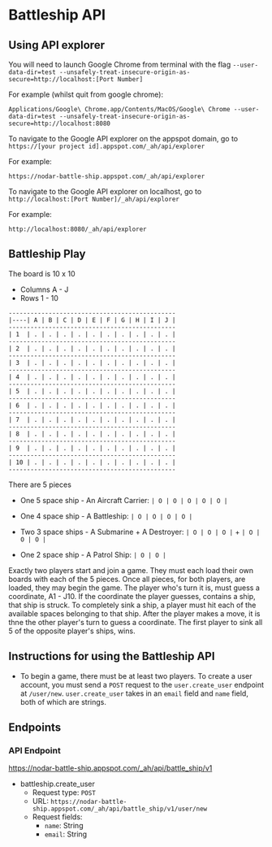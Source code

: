 # Battleship API

## Using API explorer

You will need to launch Google Chrome from terminal with the flag `--user-data-dir=test --unsafely-treat-insecure-origin-as-secure=http://localhost:[Port Number]`

For example (whilst quit from google chrome): 
```
Applications/Google\ Chrome.app/Contents/MacOS/Google\ Chrome --user-data-dir=test --unsafely-treat-insecure-origin-as-secure=http://localhost:8080
```

To navigate to the Google API explorer on the appspot domain, go to `https://[your project id].appspot.com/_ah/api/explorer`

For example:

```
https://nodar-battle-ship.appspot.com/_ah/api/explorer
```

To navigate to the Google API explorer on localhost, go to `http://localhost:[Port Number]/_ah/api/explorer`

For example:
  
```
http://localhost:8080/_ah/api/explorer
```

## Battleship Play

The board is 10 x 10
- Columns A - J
- Rows 1 - 10

```
----------------------------------------------
|----| A | B | C | D | E | F | G | H | I | J |
----------------------------------------------
| 1  | . | . | . | . | . | . | . | . | . | . |
----------------------------------------------
| 2  | . | . | . | . | . | . | . | . | . | . |
----------------------------------------------
| 3  | . | . | . | . | . | . | . | . | . | . |
----------------------------------------------
| 4  | . | . | . | . | . | . | . | . | . | . |
----------------------------------------------
| 5  | . | . | . | . | . | . | . | . | . | . |
----------------------------------------------
| 6  | . | . | . | . | . | . | . | . | . | . |
----------------------------------------------
| 7  | . | . | . | . | . | . | . | . | . | . |
----------------------------------------------
| 8  | . | . | . | . | . | . | . | . | . | . |
----------------------------------------------
| 9  | . | . | . | . | . | . | . | . | . | . |
----------------------------------------------
| 10 | . | . | . | . | . | . | . | . | . | . |
----------------------------------------------
```

There are 5 pieces

- One 5 space ship - An Aircraft Carrier: `| O | O | O | O | O |`

- One 4 space ship - A Battleship: `| O | O | O | O |`

- Two 3 space ships - A Submarine + A Destroyer: `| O | O | O |` + `| O | O | O |`

- One 2 space ship - A Patrol Ship: `| O | O |`

Exactly two players start and join a game. They must each load their own boards with each of the 5 pieces. Once all pieces, for both players, are loaded, they may begin the game. The player who's turn it is, must guess a coordinate, A1 - J10. If the coordinate the player guesses, contains a ship, that ship is struck. To completely sink a ship, a player must hit each of the available spaces belonging to that ship. After the player makes a move, it is thne the other player's turn to guess a coordinate. The first player to sink all 5 of the opposite player's ships, wins.

## Instructions for using the Battleship API

- To begin a game, there must be at least two players. To create a user account, you must send a `POST` request to the `user.create_user` endpoint at `/user/new`. `user.create_user` takes in an `email` field and `name` field, both of which are strings.

## Endpoints

### API Endpoint

https://nodar-battle-ship.appspot.com/_ah/api/battle_ship/v1

- battleship.create_user
  - Request type: `POST`
  - URL: `https://nodar-battle-ship.appspot.com/_ah/api/battle_ship/v1/user/new`
  - Request fields:
    - `name`: String
    - `email`: String

